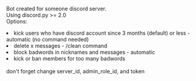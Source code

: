 Bot created for someone discord server. <br>
Using discord.py >= 2.0 <br>
Options: 
<li>kick users who have discord account since 3 months (default) or less - automatic (no command needed)</li>
<li>delete x messages - /clean command</li>
<li>block badwords in nicknames and messages - automatic</li>
<li>kick or ban members for too many badwords</li>
<br>
don't forget change server_id, admin_role_id, and token <br>


